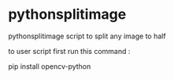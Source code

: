 # pythonsplitimage
pythonsplitimage script to split any image to half


to user script first run this command :

pip install opencv-python
